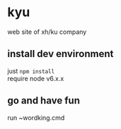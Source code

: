 # kyu
web site of xh/ku company
## install dev environment ##
just <code>npm install</code>  
require node v6.x.x
## go and have fun ##
run ~wordking.cmd

